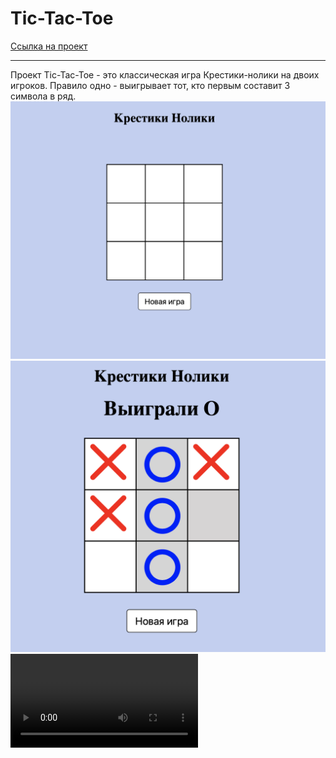 # Tic-Tac-Toe
[Ссылка на проект](https://unnastasya.github.io/Tic-Tac-Toe/)
***
Проект Tic-Tac-Toe - это классическая игра Крестики-нолики на двоих игроков.
Правило одно - выигрывает тот, кто первым составит 3 символа в ряд.
<img src="screenshot1.png">
<img src="screenshot2.png">
<video>
<source src="video.mp4">
</video>
